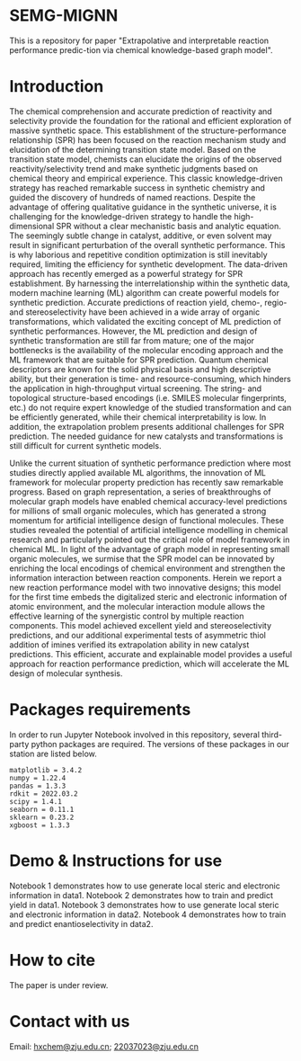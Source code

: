 # SEMG-MIGNN
This is a repository for paper "Extrapolative and interpretable reaction performance predic-tion via chemical knowledge-based graph model".

# Introduction

The chemical comprehension and accurate prediction of reactivity and selectivity provide the foundation for the rational and efficient exploration of massive synthetic space. This establishment of the structure-performance relationship (SPR) has been focused on the reaction mechanism study and elucidation of the determining transition state model. Based on the transition state model, chemists can elucidate the origins of the observed reactivity/selectivity trend and make synthetic judgments based on chemical theory and empirical experience. This classic knowledge-driven strategy has reached remarkable success in synthetic chemistry and guided the discovery of hundreds of named reactions. Despite the advantage of offering qualitative guidance in the synthetic universe, it is challenging for the knowledge-driven strategy to handle the high-dimensional SPR without a clear mechanistic basis and analytic equation. The seemingly subtle change in catalyst, additive, or even solvent may result in significant perturbation of the overall synthetic performance. This is why laborious and repetitive condition optimization is still inevitably required, limiting the efficiency for synthetic development.
The data-driven approach has recently emerged as a powerful strategy for SPR establishment. By harnessing the interrelationship within the synthetic data, modern machine learning (ML) algorithm can create powerful models for synthetic prediction. Accurate predictions of reaction yield, chemo-, regio- and stereoselectivity have been achieved in a wide array of organic transformations, which validated the exciting concept of ML prediction of synthetic performances. However, the ML prediction and design of synthetic transformation are still far from mature; one of the major bottlenecks is the availability of the molecular encoding approach and the ML framework that are suitable for SPR prediction. Quantum chemical descriptors are known for the solid physical basis and high descriptive ability, but their generation is time- and resource-consuming, which hinders the application in high-throughput virtual screening. The string- and topological structure-based encodings (i.e. SMILES molecular fingerprints, etc.) do not require expert knowledge of the studied transformation and can be efficiently generated, while their chemical interpretability is low. In addition, the extrapolation problem presents additional challenges for SPR prediction. The needed guidance for new catalysts and transformations is still difficult for current synthetic models.

Unlike the current situation of synthetic performance prediction where most studies directly applied available ML algorithms, the innovation of ML framework for molecular property prediction has recently saw remarkable progress. Based on graph representation, a series of breakthroughs of molecular graph models have enabled chemical accuracy-level predictions for millions of small organic molecules, which has generated a strong momentum for artificial intelligence design of functional molecules. These studies revealed the potential of artificial intelligence modelling in chemical research and particularly pointed out the critical role of model framework in chemical ML. In light of the advantage of graph model in representing small organic molecules, we surmise that the SPR model can be innovated by enriching the local encodings of chemical environment and strengthen the information interaction between reaction components. Herein we report a new reaction performance model with two innovative designs; this model for the first time embeds the digitalized steric and electronic information of atomic environment, and the molecular interaction module allows the effective learning of the synergistic control by multiple reaction components. This model achieved excellent yield and stereoselectivity predictions, and our additional experimental tests of asymmetric thiol addition of imines verified its extrapolation ability in new catalyst predictions. This efficient, accurate and explainable model provides a useful approach for reaction performance prediction, which will accelerate the ML design of molecular synthesis.



# Packages requirements
In order to run Jupyter Notebook involved in this repository, several third-party python packages are required. The versions of these packages in our station are listed below.
```
matplotlib = 3.4.2
numpy = 1.22.4  
pandas = 1.3.3 
rdkit = 2022.03.2   
scipy = 1.4.1 
seaborn = 0.11.1 
sklearn = 0.23.2  
xgboost = 1.3.3 
```

# Demo & Instructions for use
Notebook 1 demonstrates how to use generate local steric and electronic information in data1.
Notebook 2 demonstrates how to train and predict yield in data1.
Notebook 3 demonstrates how to use generate local steric and electronic information in data2.
Notebook 4 demonstrates how to train and predict enantioselectivity in data2.


# How to cite
The paper is under review.
# Contact with us
Email: hxchem@zju.edu.cn; 22037023@zju.edu.cn
